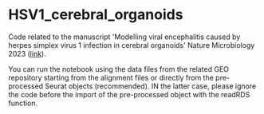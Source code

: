 # HSV1_cerebral_organoids
Code related to the manuscript 'Modelling viral encephalitis caused by herpes simplex virus 1 infection in cerebral organoids' Nature Microbiology 2023 ([link]([url](https://www.nature.com/articles/s41564-023-01405-y))).

You can run the notebook using the data files from the related GEO repository starting from the alignment files or directly from the pre-processed Seurat objects (recommended). IN the latter case, please ignore the code before the import of the pre-processed object with the readRDS function.
